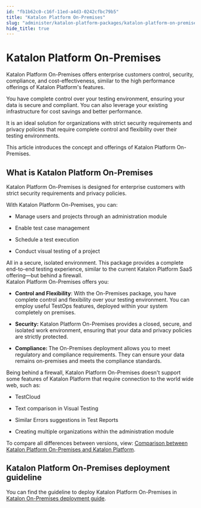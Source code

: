 ```yaml
---
id: "fb1b62c0-c16f-11ed-a4d3-0242cfbc79b5"
title: "Katalon Platform On-Premises"
slug: "administer/katalon-platform-packages/katalon-platform-on-premises/katalon-platform-on-premises"
hide_title: true
---
```


# <a id="concept-2324" class="anchor_top_offset"/><a id="ariaid-title1" class="anchor_top_offset"/>Katalon Platform On-Premises

<p xmlns="http://www.w3.org/1999/xhtml" className="p"><span className="ph">Katalon Platform</span> On-Premises offers enterprise customers control, security, compliance, and cost-effectiveness, similar to the high performance offerings of <span className="ph">Katalon Platform</span>'s features. </p> 
<p xmlns="http://www.w3.org/1999/xhtml" className="p">You have complete control over your testing environment, ensuring your data is secure and compliant. You can also leverage your existing infrastructure for cost savings and better performance. </p> 
<p xmlns="http://www.w3.org/1999/xhtml" className="p">It is an ideal solution for organizations with strict security requirements and privacy policies that require complete control and flexibility over their testing environments. </p> 
<p xmlns="http://www.w3.org/1999/xhtml" className="p">This article introduces the concept and offerings of <span className="ph">Katalon Platform</span> On-Premises. </p> 

## <a id="concept-2654" class="anchor_top_offset"/>What is Katalon Platform On-Premises

<p xmlns="http://www.w3.org/1999/xhtml" className="p"><span className="ph">Katalon Platform</span> On-Premises is designed for enterprise customers with strict security requirements and privacy policies. </p> 
<div xmlns="http://www.w3.org/1999/xhtml" className="p">With <span className="ph">Katalon Platform</span> On-Premises, you can: <ul className="ul"><li className="li"><p className="p">Manage users and projects through an administration module</p></li><li className="li"><p className="p">Enable test case management</p></li><li className="li"><p className="p">Schedule a test execution</p></li><li className="li"><p className="p">Conduct visual testing of a project</p></li></ul>All in a secure, isolated environment. This package provides a complete end-to-end testing experience, similar to the current Katalon Platform SaaS offering—but behind a firewall.</div>
<div xmlns="http://www.w3.org/1999/xhtml" className="p"><span className="ph">Katalon Platform</span> On-Premises offers you: <ul className="ul"><li className="li"><strong className="ph b">Control and Flexibility</strong>: With the On-Premises package, you have complete control and flexibility over your testing environment. You can employ useful TestOps features, deployed within your system completely on premises. </li><li className="li"><p className="p"><strong className="ph b">Security:</strong> <span className="ph">Katalon Platform</span> On-Premises provides a closed, secure, and isolated work environment, ensuring that your data and privacy policies are strictly protected. </p></li><li className="li"><strong className="ph b">Compliance: </strong>The On-Premises deployment allows you to meet regulatory and compliance requirements. They can ensure your data remains on-premises and meets the compliance standards.</li></ul></div>
<div xmlns="http://www.w3.org/1999/xhtml" className="p">Being behind a firewall, <span className="ph">Katalon Platform</span> On-Premises doesn't support some features of <span className="ph">Katalon Platform</span> that require connection to the world wide web, such as: <ul className="ul"><li className="li"><p className="p"><span className="ph uicontrol">TestCloud</span></p></li><li className="li"><p className="p">Text comparison in <span className="ph">Visual Testing</span></p></li><li className="li"><p className="p">Similar Errors suggestions in Test Reports</p></li><li className="li"><p className="p">Creating multiple organizations within the administration module</p></li></ul></div>
<p xmlns="http://www.w3.org/1999/xhtml" className="p">To compare all differences between versions, view: <a className="xref" href="/docs/administer/katalon-platform-packages/katalon-platform-on-premises/comparison-between-katalon-platform-on-premises-and-katalon-platform">Comparison between Katalon Platform On-Premises and Katalon Platform</a>.</p> 

## <a id="concept-5371" class="anchor_top_offset"/>Katalon Platform On-Premises deployment guideline

<p xmlns="http://www.w3.org/1999/xhtml" className="p">You can find the guideline to deploy Katalon Platform On-Premises in <a className="xref" href="/docs/administer/katalon-platform-packages/katalon-platform-on-premises/katalon-on-premises-deployment-guide">Katalon On-Premises deployment guide</a>.</p> 
